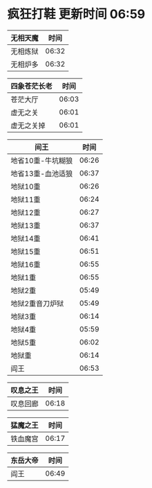 # 疯狂打鞋 更新时间 06:59

| 无相天魔   | 时间    |
|--------|-------|
| 无相炼狱 | 06:32 |
| 无相炉多 | 06:32 |

| 四象苍茫长老   | 时间    |
|--------|-------|
| 苍茫大厅 | 06:03 |
| 虚无之关 | 06:01 |
| 虚无之关掉 | 06:01 |

| 间王   | 时间    |
|--------|-------|
| 地省10重-牛坑糊狼 | 06:26 |
| 地省13重-血池适狼 | 06:37 |
| 地狱10重 | 06:26 |
| 地狱11重 | 06:24 |
| 地狱12重 | 06:27 |
| 地狱13重 | 06:37 |
| 地狱14重 | 06:41 |
| 地狱15重 | 06:51 |
| 地狱16重 | 06:55 |
| 地狱1重 | 06:55 |
| 地狱2重 | 05:49 |
| 地狱2重音刀炉狱 | 05:49 |
| 地狱3重 | 06:14 |
| 地狱4重 | 05:59 |
| 地狱5重 | 06:02 |
| 地狱重 | 06:14 |
| 阎王 | 06:53 |

| 叹息之王   | 时间    |
|--------|-------|
| 叹息回廊 | 06:18 |

| 猛魔之王   | 时间    |
|--------|-------|
| 铁血魔宫 | 06:17 |

| 东岳大帝   | 时间    |
|--------|-------|
| 阎王 | 06:49 |